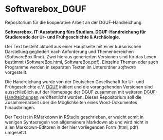 # Softwarebox_DGUF

Repositorium für die kooperative Arbeit an der DGUF-Handreichung: 

**Softwarebox. IT-Ausstattung fürs Studium. 
DGUF-Handreichung für Studierende der Ur- und Frühgeschichte & Archäologie.**

Der Text besteht aktuell aus einer Hauptseite mit einer kursorischen Darstellung gegliedert nach Anforderung und Themenbereichen (SoftwareBox.Rmd). Zwei hieraus generierten Versionen sind für das Lesen bestimmt (SoftwareBox.html, SoftwareBox.pdf). Einzelne Themen oder auch Programme werden in separaten Texten im Unterordner *software* vorgestellt.

Die Handreichung wurde von der Deutschen Gesellschaft für Ur- und Frühgeschichte e.V. [DGUF](https://dguf.de/) initiiert und die vorangehenden Versionen sind ausschließlich auf der Homepage der DGUF zusammen mit weiteren [DGUF-Handreichungen](https://dguf.de/fileadmin/user_upload/Studierende/DGUF-Dok_Software-Box.pdf) veröffentlicht worden. Dieses Repositorium soll die Zusammenarbeit über die Möglichkeiten eines Word-Dokumentes hinausbringen.

Der Text ist in RMarkdown in RStudio geschrieben, er weicht somit in wenigen Syntaxregeln von allgemeinem Markdown ab und wird nicht in allen Markdown-Editoren in der hier vorliegenden Form (html, pdf) umgesetzt. 